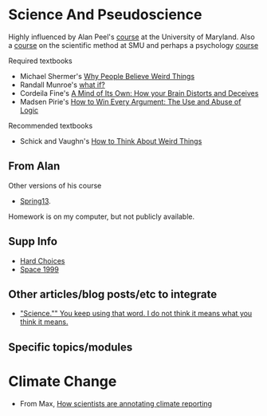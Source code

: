 Science And Pseudoscience
=======================

Highly influenced by Alan Peel's [course][APC] at the University of Maryland. Also a [course][TSM] on the scientific method at SMU and perhaps a psychology [course][PsychPseudo]


Required textbooks

  * Michael Shermer's [Why People Believe Weird Things][WPBWT]
  * Randall Munroe's [what if?][whatif]
  * Cordeila Fine's [A Mind of Its Own: How your Brain Distorts and Deceives][AMoIO]
  * Madsen Pirie's [How to Win Every Argument: The Use and Abuse of Logic][HowToWin]

Recommended textbooks

 * Schick and Vaughn's [How to Think About Weird Things][HowToThink]


[APC]: http://www.astro.umd.edu/~peel/CPSP100/ "Alan Peel's Science and Pseudoscience Colloquium, Fall 2014"

[TSM]: http://www.physics.smu.edu/pseudo/ "SMU's The Scientific Method - Critical and Creative Thinking (Debunking Pseudoscience)"

[PsychPseudo]: http://thesciencebit.net/my-class-on-pseudoscience/ "Psychology, Science, & Pseudoscience"

[WPBWT]: http://www.michaelshermer.com/weird-things/ "Michael Shermer's Why People Believe Weird Things"

[whatif]: https://what-if.xkcd.com/ "Randal Munroe's what if?"

[AMoIO]: http://smile.www.amazon.com/Mind-Its-Own-Distorts-Deceives/dp/0393331636 "Cordelia Fine's A Mind of Its Own: How your Brain Distorts and Deceives"

[HowToWin]: http://www.amazon.com/EPZ-How-Win-Every-Argument/dp/0826498949 "EPZ How to Win Every Argument: The Use and Abuse of Logic"

[HowToThink]: http://www.amazon.com/How-Think-About-Weird-Things/dp/007353577X/ref=sr_1_2?ie=UTF8&qid=1429728270&sr=8-2&keywords=How+to+Think+about+Weird+Things "How to Think About Weird Things"

## From Alan

Other versions of his course

 * [Spring13](http://earlham.edu/news/article/?id=29846&r=14619).

Homework is on my computer, but not publicly available.

## Supp Info

 * [Hard Choices](http://www.ted.com/talks/ruth_chang_how_to_make_hard_choices?language=en#t-423372)
 * [Space 1999](http://en.wikipedia.org/wiki/Space:_1999)

## Other articles/blog posts/etc to integrate

 * ["Science."" You keep using that word. I do not think it means what you think it means.](https://www.sciencebasedmedicine.org/science-you-keep-using-that-word-i-do-not-think-it-means-what-you-think-it-means/)

## Specific topics/modules

# Climate Change

 * From Max, [How scientists are annotating climate reporting](http://www.cjr.org/analysis/feedback_loop.php)

